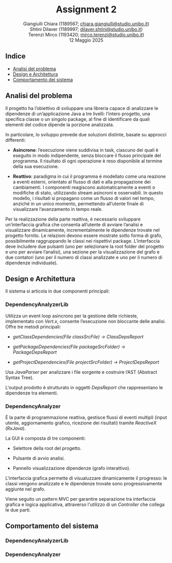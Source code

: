 <div align="center">

# Assignment 2

Giangiulli Chiara (1189567; chiara.giangiulli@studio.unibo.it)  
Shtini Dilaver (1189997; dilaver.shtini@studio.unibo.it)  
Terenzi Mirco (1193420; mirco.terenzi@studio.unibo.it)  
12 Maggio 2025

</div>

## Indice

- [Analisi del problema](#analisi-del-problema)
- [Design e Architettura](#design-e-architettura)
- [Comportamento del sistema](#comportamento-del-sistema)

## Analisi del problema
Il progetto ha l’obiettivo di sviluppare una libreria capace di analizzare le dipendenze di un’applicazione Java a tre livelli: l’intero progetto, una specifica classe o un singolo package, al fine di identificare da quali elementi del codice dipende la porzione analizzata.

In particolare, lo sviluppo prevede due soluzioni distinte, basate su approcci differenti:

- **Asincrono**: l’esecuzione viene suddivisa in task, ciascuno dei quali è eseguito in modo indipendente, senza bloccare il flusso principale del programma. Il risultato di ogni operazione è reso disponibile al termine della sua esecuzione.
  
- **Reattivo**: paradigma in cui il programma è modellato come una reazione a eventi esterni, orientato al flusso di dati e alla propagazione dei cambiamenti. I componenti reagiscono automaticamente a eventi o modifiche di stato, utilizzando stream asincroni e osservabili. In questo modello, i risultati si propagano come un flusso di valori nel tempo, anziché in un unico momento, permettendo all’utente finale di visualizzare l’avanzamento in tempo reale.

Per la realizzazione della parte reattiva, è necessario sviluppare un’interfaccia grafica che consenta all’utente di avviare l’analisi e visualizzare dinamicamente, incrementalmente le dipendenze trovate nel progetto fornito.
Le relazioni devono essere mostrate sotto forma di grafo, possibilmente raggruppando le classi nei rispettivi package.
L’interfaccia deve includere due pulsanti (uno per selezionare la root folder del progetto e uno per avviare l’analisi), una sezione per la visualizzazione del grafo e due contatori (uno per il numero di classi analizzate e uno per il numero di dipendenze individuate).

## Design e Architettura
Il sistema si articola in due componenti principali:

### DependencyAnalyzerLib
Utilizza un event loop asincrono per la gestione delle richieste, implementato con _Vert.x_, consente l’esecuzione non bloccante delle analisi.
Offre tre metodi principali:

- _getClassDependencies(File classSrcFile) → ClassDepsReport_

- _getPackageDependencies(File packageSrcFolder) → PackageDepsReport_

- _getProjectDependencies(File projectSrcFolder) → ProjectDepsReport_

Usa _JavaParser_ per analizzare i file sorgente e costruire l’AST (Abstract Syntax Tree).

L'output prodotto è strutturato in oggetti _DepsReport_ che rappresentano le dipendenze tra elementi.

### DependencyAnalyzer
È la parte di programmazione reattiva, gestisce flussi di eventi multipli (input utente, aggiornamento grafico, ricezione dei risultati) tramite _ReactiveX_ (_RxJava_).

La GUI è composta di tre componenti:

- Selettore della root del progetto.

- Pulsante di avvio analisi.

- Pannello visualizzazione dipendenze (grafo interattivo).

L'interfaccia grafica permette di visualuzzare dinamicamente il progresso: le classi vengono analizzate e le dipendenze trovate sono progressivamente aggiunte nel grafo.

Viene seguito un pattern MVC per garantire separazione tra interfaccia grafica e logica applicativa, attraverso l'utilizzo di un _Controller_ che collega le due parti.

## Comportamento del sistema
### DependencyAnalyzerLib
### DependencyAnalyzer
